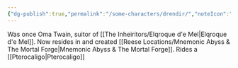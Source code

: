 ```yaml
---
{"dg-publish":true,"permalink":"/some-characters/drendir/","noteIcon":""}
---
```


Was once Oma Twain, suitor of [[The Inheiritors/Elqroque d'e Mel\|Elqroque d'e Mel]]. Now resides in and created [[Reese Locations/Mnemonic Abyss & The Mortal Forge\|Mnemonic Abyss & The Mortal Forge]]. Rides a [[Pterocaligo\|Pterocaligo]]